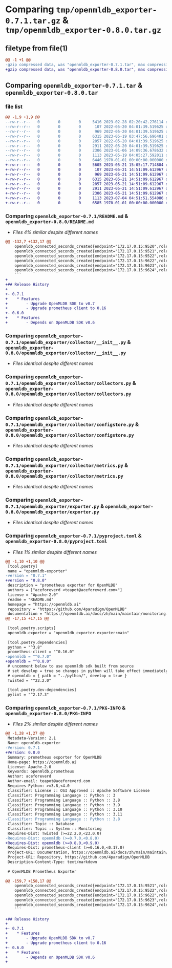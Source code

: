 # Comparing `tmp/openmldb_exporter-0.7.1.tar.gz` & `tmp/openmldb_exporter-0.8.0.tar.gz`

## filetype from file(1)

```diff
@@ -1 +1 @@
-gzip compressed data, was "openmldb_exporter-0.7.1.tar", max compression
+gzip compressed data, was "openmldb_exporter-0.8.0.tar", max compression
```

## Comparing `openmldb_exporter-0.7.1.tar` & `openmldb_exporter-0.8.0.tar`

### file list

```diff
@@ -1,9 +1,9 @@
--rw-r--r--   0        0        0     5416 2023-02-28 02:20:42.276114 openmldb_exporter-0.7.1/README.md
--rw-r--r--   0        0        0      107 2022-05-20 04:01:39.519625 openmldb_exporter-0.7.1/openmldb_exporter/__init__.py
--rw-r--r--   0        0        0      969 2022-05-20 04:01:39.519625 openmldb_exporter-0.7.1/openmldb_exporter/collector/__init__.py
--rw-r--r--   0        0        0     6315 2023-05-19 03:47:56.696401 openmldb_exporter-0.7.1/openmldb_exporter/collector/collectors.py
--rw-r--r--   0        0        0     2857 2022-05-20 04:01:39.519625 openmldb_exporter-0.7.1/openmldb_exporter/collector/configstore.py
--rw-r--r--   0        0        0     2911 2022-05-20 04:01:39.519625 openmldb_exporter-0.7.1/openmldb_exporter/collector/metrics.py
--rw-r--r--   0        0        0     2306 2023-01-06 14:09:36.678632 openmldb_exporter-0.7.1/openmldb_exporter/exporter.py
--rw-r--r--   0        0        0     1113 2023-05-19 04:05:27.592011 openmldb_exporter-0.7.1/pyproject.toml
--rw-r--r--   0        0        0     6446 1970-01-01 00:00:00.000000 openmldb_exporter-0.7.1/PKG-INFO
+-rw-r--r--   0        0        0     5605 2023-05-21 15:05:17.714884 openmldb_exporter-0.8.0/README.md
+-rw-r--r--   0        0        0      107 2023-05-21 14:51:09.612967 openmldb_exporter-0.8.0/openmldb_exporter/__init__.py
+-rw-r--r--   0        0        0      969 2023-05-21 14:51:09.612967 openmldb_exporter-0.8.0/openmldb_exporter/collector/__init__.py
+-rw-r--r--   0        0        0     6315 2023-05-21 14:51:09.612967 openmldb_exporter-0.8.0/openmldb_exporter/collector/collectors.py
+-rw-r--r--   0        0        0     2857 2023-05-21 14:51:09.612967 openmldb_exporter-0.8.0/openmldb_exporter/collector/configstore.py
+-rw-r--r--   0        0        0     2911 2023-05-21 14:51:09.612967 openmldb_exporter-0.8.0/openmldb_exporter/collector/metrics.py
+-rw-r--r--   0        0        0     2306 2023-05-21 14:51:09.612967 openmldb_exporter-0.8.0/openmldb_exporter/exporter.py
+-rw-r--r--   0        0        0     1113 2023-07-04 04:51:51.554086 openmldb_exporter-0.8.0/pyproject.toml
+-rw-r--r--   0        0        0     6585 1970-01-01 00:00:00.000000 openmldb_exporter-0.8.0/PKG-INFO
```

### Comparing `openmldb_exporter-0.7.1/README.md` & `openmldb_exporter-0.8.0/README.md`

 * *Files 4% similar despite different names*

```diff
@@ -132,7 +132,17 @@
    openmldb_connected_seconds_created{endpoint="172.17.0.15:9520",role="tablet"} 1.6501813860467942e+09                   
    openmldb_connected_seconds_created{endpoint="172.17.0.15:9521",role="tablet"} 1.6501813860495396e+09                   
    openmldb_connected_seconds_created{endpoint="172.17.0.15:9522",role="tablet"} 1.650181386050323e+09                    
    openmldb_connected_seconds_created{endpoint="172.17.0.15:9622",role="nameserver"} 1.6501813860512116e+09               
    openmldb_connected_seconds_created{endpoint="172.17.0.15:9623",role="nameserver"} 1.650181386051238e+09                
    openmldb_connected_seconds_created{endpoint="172.17.0.15:9624",role="nameserver"} 1.6501813860512598e+09               
    ```
+
+## Release History
+
+- 0.7.1
+    * Features
+        - Upgrade OpenMLDB SDK to v0.7
+        - Upgrade prometheus client to 0.16
+- 0.6.0
+    * Features
+        - Depends on OpenMLDB SDK v0.6
```

### Comparing `openmldb_exporter-0.7.1/openmldb_exporter/collector/__init__.py` & `openmldb_exporter-0.8.0/openmldb_exporter/collector/__init__.py`

 * *Files identical despite different names*

### Comparing `openmldb_exporter-0.7.1/openmldb_exporter/collector/collectors.py` & `openmldb_exporter-0.8.0/openmldb_exporter/collector/collectors.py`

 * *Files identical despite different names*

### Comparing `openmldb_exporter-0.7.1/openmldb_exporter/collector/configstore.py` & `openmldb_exporter-0.8.0/openmldb_exporter/collector/configstore.py`

 * *Files identical despite different names*

### Comparing `openmldb_exporter-0.7.1/openmldb_exporter/collector/metrics.py` & `openmldb_exporter-0.8.0/openmldb_exporter/collector/metrics.py`

 * *Files identical despite different names*

### Comparing `openmldb_exporter-0.7.1/openmldb_exporter/exporter.py` & `openmldb_exporter-0.8.0/openmldb_exporter/exporter.py`

 * *Files identical despite different names*

### Comparing `openmldb_exporter-0.7.1/pyproject.toml` & `openmldb_exporter-0.8.0/pyproject.toml`

 * *Files 1% similar despite different names*

```diff
@@ -1,10 +1,10 @@
 [tool.poetry]
 name = "openmldb-exporter"
-version = "0.7.1"
+version = "0.8.0"
 description = "prometheus exporter for OpenMLDB"
 authors = ["aceforeverd <teapot@aceforeverd.com>"]
 license = "Apache-2.0"
 readme = "README.md"
 homepage = "https://openmldb.ai"
 repository = "https://github.com/4paradigm/OpenMLDB"
 documentation = "https://openmldb.ai/docs/zh/main/maintain/monitoring.html"
@@ -17,15 +17,15 @@
 
 [tool.poetry.scripts]
 openmldb-exporter = "openmldb_exporter.exporter:main"
 
 [tool.poetry.dependencies]
 python = "^3.8"
 prometheus-client = "^0.16.0"
-openmldb = "^0.7.0"
+openmldb = "^0.8.0"
 # uncomment below to use openmldb sdk built from source
 # set develop = true so changes in python will take effect immediately
 # openmldb = { path = "../python/", develop = true }
 Twisted = "^22.2.0"
 
 [tool.poetry.dev-dependencies]
 pylint = "^2.17.3"
```

### Comparing `openmldb_exporter-0.7.1/PKG-INFO` & `openmldb_exporter-0.8.0/PKG-INFO`

 * *Files 2% similar despite different names*

```diff
@@ -1,28 +1,27 @@
 Metadata-Version: 2.1
 Name: openmldb-exporter
-Version: 0.7.1
+Version: 0.8.0
 Summary: prometheus exporter for OpenMLDB
 Home-page: https://openmldb.ai
 License: Apache-2.0
 Keywords: openmldb,prometheus
 Author: aceforeverd
 Author-email: teapot@aceforeverd.com
 Requires-Python: >=3.8,<4.0
 Classifier: License :: OSI Approved :: Apache Software License
 Classifier: Programming Language :: Python :: 3
 Classifier: Programming Language :: Python :: 3.8
 Classifier: Programming Language :: Python :: 3.9
 Classifier: Programming Language :: Python :: 3.10
 Classifier: Programming Language :: Python :: 3.11
-Classifier: Programming Language :: Python :: 3.8
 Classifier: Topic :: Database
 Classifier: Topic :: System :: Monitoring
 Requires-Dist: Twisted (>=22.2.0,<23.0.0)
-Requires-Dist: openmldb (>=0.7.0,<0.8.0)
+Requires-Dist: openmldb (>=0.8.0,<0.9.0)
 Requires-Dist: prometheus-client (>=0.16.0,<0.17.0)
 Project-URL: Documentation, https://openmldb.ai/docs/zh/main/maintain/monitoring.html
 Project-URL: Repository, https://github.com/4paradigm/OpenMLDB
 Description-Content-Type: text/markdown
 
 # OpenMLDB Prometheus Exporter
 
@@ -159,7 +158,17 @@
    openmldb_connected_seconds_created{endpoint="172.17.0.15:9521",role="tablet"} 1.6501813860495396e+09                   
    openmldb_connected_seconds_created{endpoint="172.17.0.15:9522",role="tablet"} 1.650181386050323e+09                    
    openmldb_connected_seconds_created{endpoint="172.17.0.15:9622",role="nameserver"} 1.6501813860512116e+09               
    openmldb_connected_seconds_created{endpoint="172.17.0.15:9623",role="nameserver"} 1.650181386051238e+09                
    openmldb_connected_seconds_created{endpoint="172.17.0.15:9624",role="nameserver"} 1.6501813860512598e+09               
    ```
 
+## Release History
+
+- 0.7.1
+    * Features
+        - Upgrade OpenMLDB SDK to v0.7
+        - Upgrade prometheus client to 0.16
+- 0.6.0
+    * Features
+        - Depends on OpenMLDB SDK v0.6
+
```

